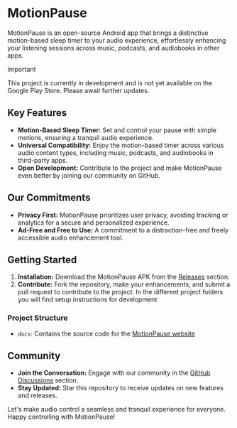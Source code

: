 # MotionPause

MotionPause is an open-source Android app that brings a distinctive motion-based sleep timer to your audio experience, effortlessly enhancing your listening sessions across music, podcasts, and audiobooks in other apps.

> [!IMPORTANT]  
> This project is currently in development and is not yet available on the Google Play Store. Please await further updates.

## Key Features

- **Motion-Based Sleep Timer:** Set and control your pause with simple motions, ensuring a tranquil audio experience.
- **Universal Compatibility:** Enjoy the motion-based timer across various audio content types, including music, podcasts, and audiobooks in third-party apps.
- **Open Development:** Contribute to the project and make MotionPause even better by joining our community on GitHub.

## Our Commitments

- **Privacy First:** MotionPause prioritizes user privacy, avoiding tracking or analytics for a secure and personalized experience.
- **Ad-Free and Free to Use:** A commitment to a distraction-free and freely accessible audio enhancement tool.

## Getting Started

1. **Installation:** Download the MotionPause APK from the [Releases](https://github.com/Buckwich/MotionPause/releases) section.
2. **Contribute:** Fork the repository, make your enhancements, and submit a pull request to contribute to the project. In the different project folders you will find setup instructions for development

### Project Structure

- `docs`: Contains the source code for the [MotionPause website](https://buckwich.github.io/MotionPause/)

## Community

- **Join the Conversation:** Engage with our community in the [GitHub Discussions](https://github.com/your-username/MotionPause/discussions) section.
- **Stay Updated:** Star this repository to receive updates on new features and releases.

Let's make audio control a seamless and tranquil experience for everyone. Happy controlling with MotionPause!
